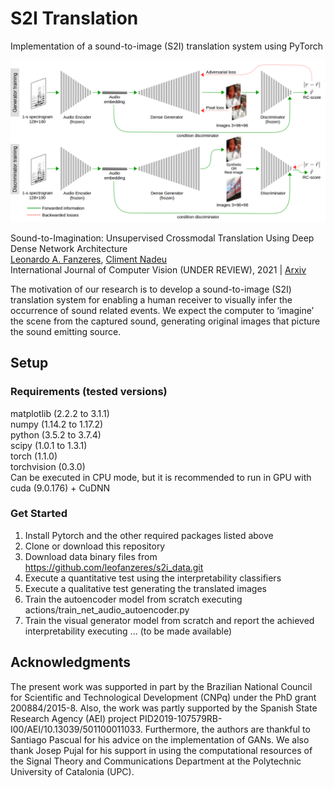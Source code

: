 # S2I Translation

Implementation of a sound-to-image (S2I) translation system using PyTorch

![S2I translator training scheme](images/StI_translator_scheme.png)

Sound-to-Imagination: Unsupervised Crossmodal Translation Using Deep Dense Network Architecture<br/>
[Leonardo A. Fanzeres](https://futur.upc.edu/LeonardoAreiasFanzeres), [Climent Nadeu](https://futur.upc.edu/ClimentNadeuCamprubi)<br/>
International Journal of Computer Vision (UNDER REVIEW), 2021 | [Arxiv](https://arxiv.org/abs/2106.01266)

The motivation of our research is to develop a sound-to-image (S2I) translation system for enabling a human receiver to visually infer the occurrence of sound related events. We expect the computer to ‘imagine’ the scene from the captured sound, generating original images that picture the sound emitting source.

## Setup

### Requirements (tested versions)
matplotlib (2.2.2 to 3.1.1)<br/>
numpy (1.14.2 to 1.17.2)<br/>
python (3.5.2 to 3.7.4)<br/>
scipy (1.0.1 to 1.3.1)<br/>
torch (1.1.0)<br/>
torchvision (0.3.0)<br/>
Can be executed in CPU mode, but it is recommended to run in GPU with cuda (9.0.176) + CuDNN

### Get Started
1. Install Pytorch and the other required packages listed above
2. Clone or download this repository
3. Download data binary files from https://github.com/leofanzeres/s2i_data.git
4. Execute a quantitative test using the interpretability classifiers
5. Execute a qualitative test generating the translated images
6. Train the autoencoder model from scratch executing actions/train_net_audio_autoencoder.py
7. Train the visual generator model from scratch and report the achieved interpretability executing ... (to be made available)

## Acknowledgments
The present work was supported in part by the Brazilian National Council for Scientific and Technological Development (CNPq) under the PhD grant 200884/2015-8. Also, the work was partly supported by the Spanish State Research Agency (AEI) project PID2019-107579RB-I00/AEI/10.13039/501100011033. Furthermore, the authors are thankful to Santiago Pascual for his advice on the implementation of GANs. We also thank Josep Pujal for his support in using the computational resources of the Signal Theory and Communications Department at the Polytechnic University of Catalonia (UPC).
